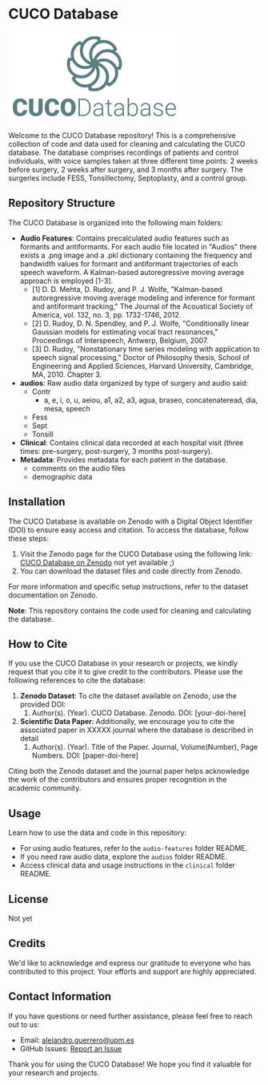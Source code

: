 # CUCO Database

![CUCO Database Logo](logo_ai.png)

Welcome to the CUCO Database repository! This is a comprehensive collection of code and data used for cleaning and calculating the CUCO database. The database comprises recordings of patients and control individuals, with voice samples taken at three different time points: 2 weeks before surgery, 2 weeks after surgery, and 3 months after surgery. The surgeries include FESS, Tonsillectomy, Septoplasty, and a control group.

## Repository Structure

The CUCO Database is organized into the following main folders:

- **Audio Features**: Contains precalculated audio features such as formants and antiformants. For each audio file located in "Audios" there exists a .png image and a .pkl dictionary containing the frequency and bandwidth values for formant and antiformant trajectories of each speech waveform. A Kalman-based autoregressive moving average approach is employed [1-3].
  - [1]   D. D. Mehta, D. Rudoy, and P. J. Wolfe, "Kalman-based autoregressive
    moving average modeling and inference for formant and antiformant tracking,"
    The Journal of the Acoustical Society of America, vol. 132, no. 3, pp. 1732-1746, 2012.
  - [2]   D. Rudoy, D. N. Spendley, and P. J. Wolfe, "Conditionally linear
    Gaussian models for estimating vocal tract resonances," Proceedings of
    Interspeech, Antwerp, Belgium, 2007.
  - [3]   D. Rudoy, "Nonstationary time series modeling with application to speech
    signal processing," Doctor of Philosophy thesis, School of Engineering
    and Applied Sciences, Harvard University, Cambridge, MA, 2010.
    Chapter 3.
- **audios**: Raw audio data organized by type of surgery and audio said:
  - Contr
    - a, e, i, o, u, aeiou, a1, a2, a3, agua, braseo, concatenateread, dia, mesa, speech
  - Fess
  - Sept
  - Tonsill
- **Clinical**: Contains clinical data recorded at each hospital visit (three times: pre-surgery, post-surgery, 3 months post-surgery).
- **Metadata**: Provides metadata for each patient in the database.
  - comments on the audio files
  - demographic data

## Installation

The CUCO Database is available on Zenodo with a Digital Object Identifier (DOI) to ensure easy access and citation. To access the database, follow these steps:

1. Visit the Zenodo page for the CUCO Database using the following link:
   [CUCO Database on Zenodo](https://zenodo.org/your-doi-here) not yet available ;)
2. You can download the dataset files and code directly from Zenodo.

For more information and specific setup instructions, refer to the dataset documentation on Zenodo.

**Note**: This repository contains the code used for cleaning and calculating the database.

## How to Cite

If you use the CUCO Database in your research or projects, we kindly request that you cite it to give credit to the contributors. Please use the following references to cite the database:

1. **Zenodo Dataset**: To cite the dataset available on Zenodo, use the provided DOI:
   1. Author(s). (Year). CUCO Database. Zenodo. DOI: [your-doi-here]
2. **Scientific Data Paper**: Additionally, we encourage you to cite the associated paper in XXXXX journal where the database is described in detail
   1. Author(s). (Year). Title of the Paper. Journal, Volume(Number), Page Numbers. DOI: [paper-doi-here]

Citing both the Zenodo dataset and the journal paper helps acknowledge the work of the contributors and ensures proper recognition in the academic community.

## Usage

Learn how to use the data and code in this repository:

* For using audio features, refer to the `audio-features` folder README.
* If you need raw audio data, explore the `audios` folder README.
* Access clinical data and usage instructions in the `clinical` folder README.

## License

Not yet

## Credits

We'd like to acknowledge and express our gratitude to everyone who has contributed to this project. Your efforts and support are highly appreciated.

## Contact Information

If you have questions or need further assistance, please feel free to reach out to us:

* Email: alejandro.guerrero@upm.es
* GitHub Issues: [Report an Issue](https://github.com/aguerrerolopez/CUCODB/issues)

Thank you for using the CUCO Database! We hope you find it valuable for your research and projects.
